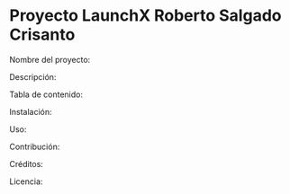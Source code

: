 # Proyecto LaunchX Roberto Salgado Crisanto

Nombre del proyecto:

Descripción:

Tabla de contenido:

Instalación:

Uso:

Contribución:

Créditos:

Licencia:
